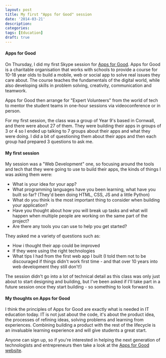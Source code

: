 ```yaml
---
layout: post
title: My first "Apps for Good" session
date: '2014-03-21'
description:
categories:
tags: [Education]
draft: true
---
```


#### Apps for Good

On Thursday, I did my first Skype session for [Apps for Good](http://www.appsforgood.org/). Apps for Good
is a charitable organisation that works with schools to provide a course for 10-18 year olds to build
a mobile, web or social app to solve real issues they care about. The course teaches the fundamentals of
the digital world, while also developing skills in problem solving, creativity, communication and teamwork.

Apps for Good then arrange for "Expert Volunteers" from the world of tech to mentor the student teams in
one-hour sessions via videoconference or in person.

For my first session, the class was a group of Year 9's based in Cornwall, and there were about 27 of them.
They were building their apps in groups of 3 or 4 so I ended up talking to 7 groups about their apps and
what they were doing. I did a bit of questioning them about their apps and then each group had prepared
3 questions to ask me.

#### My first session

My session was a "Web Development" one, so focusing around the tools and tech that they were going to use
to build their apps, the kinds of things I was asking them were:

* What is your idea for your app?
* What programming languages have you been learning, what have you built so far? (They'd been doing
HTML, CSS, JS and a little Python)
* What do you think is the most important thing to consider when building your application?
* Have you thought about how you will break up tasks and what will happen when multiple people are working
on the same part of the project?
* Are there any tools you can use to help you get started?

They asked me a variety of questions such as:

* How i thought their app could be improved
* If they were using the right technologies
* What tips I had from the first web app I built (I told them not to be discouraged if things didn't work
first time - and that over 10 years into web development they still don't!)

The session didn't go into a lot of technical detail as this class was only just about to start designing and building,
but I've been asked if I'll take part in a future session once they start building - so something to look
forward to.

#### My thoughts on Apps for Good

I think the principles of Apps for Good are exactly what is needed in IT education today. IT is not just about
the code, it's about the product idea, the processes of refining ideas, solving problems and learning from
experiences. Combining building a product with the rest of the lifecycle is an invaluable learning experience
and will give students a great start.

Anyone can sign up, so if you're interested in helping the next generation of technologists and entrepreneurs
then take a look at the [Apps for Good website](http://www.appsforgood.org/public/get-involved/become-an-expert).